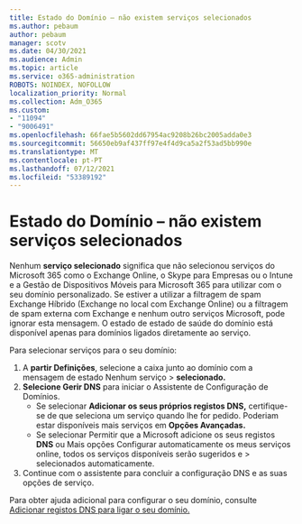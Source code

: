 ```yaml
---
title: Estado do Domínio – não existem serviços selecionados
ms.author: pebaum
author: pebaum
manager: scotv
ms.date: 04/30/2021
ms.audience: Admin
ms.topic: article
ms.service: o365-administration
ROBOTS: NOINDEX, NOFOLLOW
localization_priority: Normal
ms.collection: Adm_O365
ms.custom:
- "11094"
- "9006491"
ms.openlocfilehash: 66fae5b5602dd67954ac9208b26bc2005adda0e3
ms.sourcegitcommit: 56650eb9af437ff97e4f4d9ca5a2f53ad5bb990e
ms.translationtype: MT
ms.contentlocale: pt-PT
ms.lasthandoff: 07/12/2021
ms.locfileid: "53389192"
---
```

# <a name="domain-status---no-services-selected"></a>Estado do Domínio – não existem serviços selecionados

Nenhum **serviço selecionado** significa que não selecionou serviços do Microsoft 365 como o Exchange Online, o Skype para Empresas ou o Intune e a Gestão de Dispositivos Móveis para Microsoft 365 para utilizar com o seu domínio personalizado. Se estiver a utilizar a filtragem de spam Exchange Híbrido (Exchange no local com Exchange Online) ou a filtragem de spam externa com Exchange e nenhum outro serviços Microsoft, pode ignorar esta mensagem. O estado de estado de saúde do domínio está disponível apenas para domínios ligados diretamente ao serviço.

Para selecionar serviços para o seu domínio:

1. A **partir Definições**, selecione a caixa junto ao domínio com a mensagem de estado Nenhum serviço  >  [](https://admin.microsoft.com/Adminportal/Home) **selecionado.**
1. **Selecione Gerir DNS** para iniciar o Assistente de Configuração de Domínios.
    - Se selecionar **Adicionar os seus próprios registos DNS,** certifique-se de que seleciona um serviço quando lhe for pedido. Poderiam estar disponíveis mais serviços em **Opções Avançadas.**
    - Se selecionar Permitir que a Microsoft adicione os seus registos **DNS** ou Mais opções Configurar automaticamente os meus serviços online, todos os serviços disponíveis serão sugeridos e  >   selecionados automaticamente.
1. Continue com o assistente para concluir a configuração DNS e as suas opções de serviço.
 
Para obter ajuda adicional para configurar o seu domínio, consulte [Adicionar registos DNS para ligar o seu domínio.](/microsoft-365/admin/get-help-with-domains/create-dns-records-at-any-dns-hosting-provider)

